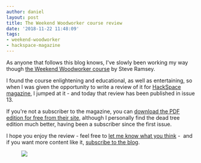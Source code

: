 ```yaml
---
author: daniel
layout: post
title: The Weekend Woodworker course review
date: '2018-11-22 11:48:09'
tags:
- weekend-woodworker
- hackspace-magazine
---
```


As anyone that follows this blog knows, I've slowly been working my way though [the Weekend Woodworker course](/tag/weekend-woodworker/) by Steve Ramsey.

I found the course enlightening and educational, as well as entertaining, so when I was given the opportunity to write a review of it for [HackSpace magazine](https://hackspace.raspberrypi.org/), I jumped at it - and today that review has been published in issue 13.

If you're not a subscriber to the magazine, you can [download the PDF edition for free from their site](https://hackspace.raspberrypi.org/issues/13), although I personally find the dead tree edition much better, having been a subscriber since the first issue.

I hope you enjoy the review - feel free to [let me know what you think](https://twitter.com/limeblast) - &nbsp;and if you want more content like it, [subscribe to the blog](https://feedly.com/i/subscription/feed/https://maker.limeblast.co.uk/rss/).

<figure><img src="//d1a0j00khen1nw.cloudfront.net/2018/11/HS_13_Cover_Web.jpg"></figure>
